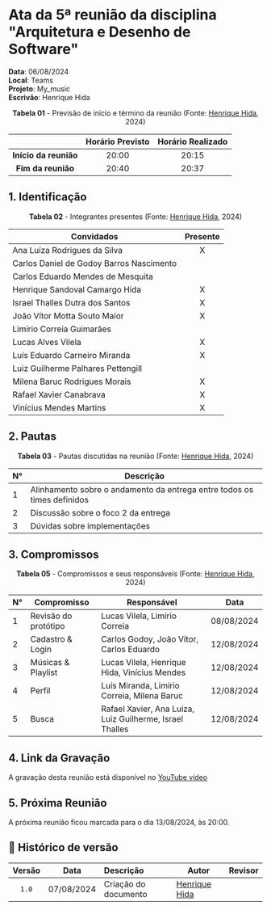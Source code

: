 # Ata da 5ª reunião da disciplina "Arquitetura e Desenho de Software"

[//]: # (**Ordem do escrivão da ata:** Limírio, Luís Miranda, Ana Luíza, Carlos Daniel, Carlos Eduardo, Henrique Hida, Israel Thalles, João Vítor, Lucas Alves Vilela, Luiz Guilherme, Milena Baruc, Rafael Xavier, Vinícius Mendes.)

**Data**: 06/08/2024  
**Local**: Teams  
**Projeto**: My_music  
**Escrivão**: Henrique Hida

<center>

**Tabela 01** - Previsão de início e término da reunião (Fonte: [Henrique Hida](https://github.com/HenriqueHida), 2024)

|   | Horário Previsto | Horário Realizado |
|:-:| :-: | :-: |
|**Início da reunião**| 20:00 | 20:15 |
|**Fim da reunião**| 20:40 | 20:37 |

</center>

## 1. Identificação

<center>

**Tabela 02** - Integrantes presentes (Fonte: [Henrique Hida](https://github.com/HenriqueHida), 2024)

| Convidados                               | Presente        |
|------------------------------------------|-----------------|
| Ana Luíza Rodrigues da Silva             |<center>X</center>|
| Carlos Daniel de Godoy Barros Nascimento |<center></center>|
| Carlos Eduardo Mendes de Mesquita        |<center></center>|
| Henrique Sandoval Camargo Hida           |<center>X</center>|
| Israel Thalles Dutra dos Santos          |<center>X</center>|
| João Vítor Motta Souto Maior             |<center>X</center>|
| Limírio Correia Guimarães                |<center></center>|
| Lucas Alves Vilela                       |<center>X</center>|
| Luís Eduardo Carneiro Miranda            |<center>X</center>|
| Luiz Guilherme Palhares Pettengill       |<center></center>|
| Milena Baruc Rodrigues Morais            |<center>X</center>|
| Rafael Xavier Canabrava                  |<center>X</center>|
| Vinícius Mendes Martins                  |<center>X</center>|

</center>

## 2. Pautas

<center>

**Tabela 03** - Pautas discutidas na reunião (Fonte: [Henrique Hida](https://github.com/HenriqueHida), 2024)

| **N°** | **Descrição**|
|---|-----------------|
| 1 | Alinhamento sobre o andamento da entrega entre todos os times definidos |
| 2 | Discussão sobre o foco 2 da entrega |
| 3 | Dúvidas sobre implementações |

</center>

## 3. Compromissos

<center>

**Tabela 05** - Compromissos e seus responsáveis (Fonte: [Henrique Hida](https://github.com/HenriqueHida), 2024)

| **N°** | **Compromisso**       | **Responsável**   | **Data**    |
|-------|----------------------|------------------|------------|
| 1      | Revisão do protótipo| Lucas Vilela, Limírio Correia            | 08/08/2024 |
| 2      | Cadastro & Login          | Carlos Godoy, João Vítor, Carlos Eduardo           | 12/08/2024 |
| 3      | Músicas & Playlist          | Lucas Vilela, Henrique Hida, Vinícius Mendes            | 12/08/2024 |
| 4      | Perfil      | Luís Miranda, Limírio Correia, Milena Baruc          | 12/08/2024 |
| 5      | Busca      | Rafael Xavier, Ana Luíza, Luiz Guilherme, Israel Thalles          | 12/08/2024 |

</center>

## 4. Link da Gravação
A gravação desta reunião está disponível no [YouTube vídeo](https://youtu.be/TucgcBEGat8)

## 5. Próxima Reunião
A próxima reunião ficou marcada para o dia 13/08/2024, às 20:00.

## 📑 Histórico de versão

| Versão | Data      | Descrição | Autor | Revisor |
| :-:    | :-----:   | :------   | ----  | ------- |
| `1.0`    | 07/08/2024 | Criação do documento | [Henrique Hida](https://github.com/HenriqueHida) |  |
